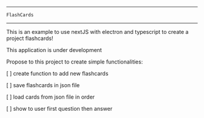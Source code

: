 ***
    FlashCards
***

This is an example to use nextJS with electron and typescript to create a project flashcards!

This application is under development

Propose to this project to create simple functionalities:

[ ] create function to add new flashcards

[ ] save flashcards in json file

[ ] load cards from json file in order

[ ] show to user first question then answer